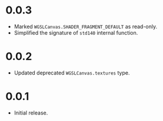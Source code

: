 # 0.0.3

- Marked `WGSLCanvas.SHADER_FRAGMENT_DEFAULT` as read-only.
- Simplified the signature of `std140` internal function.

# 0.0.2

- Updated deprecated `WGSLCanvas.textures` type.

# 0.0.1

- Initial release.
